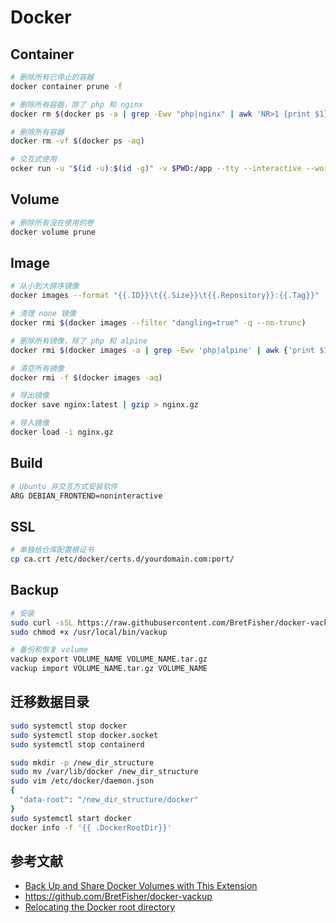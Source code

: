 # Docker

## Container

```sh
# 删除所有已停止的容器
docker container prune -f

# 删除所有容器，除了 php 和 nginx
docker rm $(docker ps -a | grep -Ewv "php|nginx" | awk 'NR>1 {print $1}')

# 删除所有容器
docker rm -vf $(docker ps -aq)

# 交互式使用
ocker run -u "$(id -u):$(id -g)" -v $PWD:/app --tty --interactive --workdir /app ghcr.io/getzola/zola:v0.16.0 init
```

## Volume

```sh
# 删除所有没在使用的卷
docker volume prune
```

## Image

```sh
# 从小到大排序镜像
docker images --format "{{.ID}}\t{{.Size}}\t{{.Repository}}:{{.Tag}}" | sort -k 2 -h

# 清理 none 镜像
docker rmi $(docker images --filter "dangling=true" -q --no-trunc)

# 删除所有镜像，除了 php 和 alpine
docker rmi $(docker images -a | grep -Ewv 'php|alpine' | awk {'print $1'})

# 清空所有镜像
docker rmi -f $(docker images -aq)

# 导出镜像
docker save nginx:latest | gzip > nginx.gz

# 导入镜像
docker load -i nginx.gz
```

## Build

```sh
# Ubuntu 非交互方式安装软件
ARG DEBIAN_FRONTEND=noninteractive
```

## SSL

```sh
# 单独给仓库配置根证书
cp ca.crt /etc/docker/certs.d/yourdomain.com:port/
```

## Backup

```sh
# 安装
sudo curl -sSL https://raw.githubusercontent.com/BretFisher/docker-vackup/main/vackup > /usr/local/bin/vackup
sudo chmod +x /usr/local/bin/vackup

# 备份和恢复 volume
vackup export VOLUME_NAME VOLUME_NAME.tar.gz
vackup import VOLUME_NAME.tar.gz VOLUME_NAME
```

## 迁移数据目录

```sh
sudo systemctl stop docker
sudo systemctl stop docker.socket
sudo systemctl stop containerd

sudo mkdir -p /new_dir_structure
sudo mv /var/lib/docker /new_dir_structure
sudo vim /etc/docker/daemon.json
{
  "data-root": "/new_dir_structure/docker"
}
sudo systemctl start docker
docker info -f '{{ .DockerRootDir}}'
```

## 参考文献

- [Back Up and Share Docker Volumes with This Extension](https://www.docker.com/blog/back-up-and-share-docker-volumes-with-this-extension/)
- https://github.com/BretFisher/docker-vackup
- [Relocating the Docker root directory](https://www.ibm.com/docs/en/z-logdata-analytics/5.1.0?topic=software-relocating-docker-root-directory)

